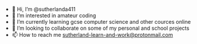 - 👋 Hi, I’m @sutherlanda411
- 👀 I’m interested in amateur coding 
- 🌱 I’m currently learning gcse computer science and other cources online
- 💞️ I’m looking to collaborate on some of my personal and school projects
- 📫 How to reach me sutherland-learn-and-work@protonmail.com

<!---
sutherlanda411/sutherlanda411 is a ✨ special ✨ repository because its `README.md` (this file) appears on your GitHub profile.
You can click the Preview link to take a look at your changes.
--->
